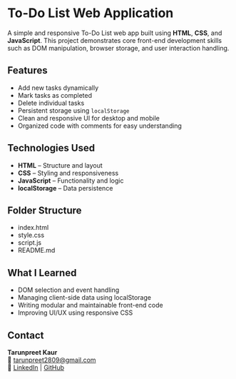 # To-Do List Web Application

A simple and responsive To-Do List web app built using **HTML**, **CSS**, and **JavaScript**. This project demonstrates core front-end development skills such as DOM manipulation, browser storage, and user interaction handling.

## Features

- Add new tasks dynamically
- Mark tasks as completed
- Delete individual tasks
- Persistent storage using `localStorage`
- Clean and responsive UI for desktop and mobile
- Organized code with comments for easy understanding

## Technologies Used

- **HTML** – Structure and layout  
- **CSS** – Styling and responsiveness  
- **JavaScript** – Functionality and logic  
- **localStorage** – Data persistence  

## Folder Structure
- index.html
- style.css
- script.js
- README.md

## What I Learned

- DOM selection and event handling  
- Managing client-side data using localStorage  
- Writing modular and maintainable front-end code  
- Improving UI/UX using responsive CSS

## Contact

**Tarunpreet Kaur**  
📧 tarunpreet2809@gmail.com  
🔗 [LinkedIn](https://www.linkedin.com/in/tarunpreet--kaur/) | [GitHub](https://github.com/tarunpreetk009)
